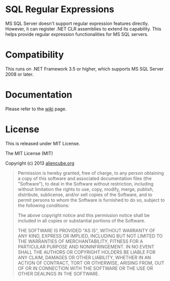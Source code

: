 # SQL Regular Expressions #

MS SQL Server doesn't support regular expression features directly. However, it can register .NET CLR assemblies to extend its capability. This helps provide regular expression functionalities for MS SQL servers.


# Compatibility #

This runs on .NET Framework 3.5 or higher, which supports MS SQL Server 2008 or later.


# Documentation #

Please refer to the [wiki](https://github.com/aliencube/SQL-Regular-Expressions/wiki) page.


# License #

This is released under MIT License.

The MIT License (MIT)

Copyright (c) 2013 [aliencube.org](http://aliencube.org)

> Permission is hereby granted, free of charge, to any person obtaining a copy of this software and associated documentation files (the "Software"), to deal in the Software without restriction, including without limitation the rights to use, copy, modify, merge, publish, distribute, sublicense, and/or sell copies of the Software, and to permit persons to whom the Software is furnished to do so, subject to the following conditions:
> 
> The above copyright notice and this permission notice shall be included in all copies or substantial portions of the Software.
> 
> THE SOFTWARE IS PROVIDED "AS IS", WITHOUT WARRANTY OF ANY KIND, EXPRESS OR IMPLIED, INCLUDING BUT NOT LIMITED TO THE WARRANTIES OF MERCHANTABILITY, FITNESS FOR A PARTICULAR PURPOSE AND NONINFRINGEMENT. IN NO EVENT SHALL THE AUTHORS OR COPYRIGHT HOLDERS BE LIABLE FOR ANY CLAIM, DAMAGES OR OTHER LIABILITY, WHETHER IN AN ACTION OF CONTRACT, TORT OR OTHERWISE, ARISING FROM, OUT OF OR IN CONNECTION WITH THE SOFTWARE OR THE USE OR OTHER DEALINGS IN THE SOFTWARE.
